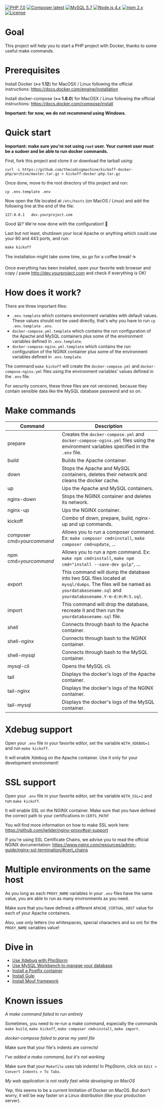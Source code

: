 [![PHP 7.0](https://img.shields.io/badge/PHP-7.0-green.svg)](apache/Dockerfile#L1)
[![Composer latest](https://img.shields.io/badge/Composer-latest-green.svg)](apache/Dockerfile#L32)
[![MySQL 5.7](https://img.shields.io/badge/MySQL-5.7-green.svg)](docker-compose.yml.template#L23)
[![Node.js 4.x](https://img.shields.io/badge/Node.js-4.x-orange.svg)](apache/Dockerfile#L43)
[![npm 2.x](https://img.shields.io/badge/npm-2.x-orange.svg)](apache/Dockerfile#L43)
[![License](https://img.shields.io/badge/license-MIT-blue.svg)](LICENSE)

# Goal

This project will help you to start a PHP project with Docker, thanks to some useful make commands.

# Prerequisites

Install Docker (**>= 1.12**) for MacOSX / Linux following the official instructions: https://docs.docker.com/engine/installation

Install docker-compose (**>= 1.8.0**) for MacOSX / Linux following the official instructions: https://docs.docker.com/compose/install

**Important: for now, we do not recommend using Windows.**

# Quick start

**Important: make sure you're not using `root` user. Your current user must be a sudoer and be able to run docker commands.**

First, fork this project and clone it or download the tarball using:

```
curl -L https://github.com/thecodingmachine/kickoff-docker-php/archive/master.tar.gz > kickoff-docker-php.tar.gz
```

Once done, move to the root directory of this project and run:

```
cp .env.template .env
```

Now open the file located at `/etc/hosts` (on MacOS / Linux) and add the following line at the end of the file:

```
127.0.0.1   dev.yourproject.com
```
 
Good :smiley:? We're now done with the configuration! :metal:

Last but not least, shutdown your local Apache or anything which could use your 80 and 443 ports, and run:

```
make kickoff
```

The installation might take some time, so go for a coffee break! :coffee: 

Once everything has been installed, open your favorite web browser and copy / paste http://dev.yourproject.com and check if everything is OK!

# How does it work?

There are three important files:

* `.env.template` which contains environment variables with default values. These values should not be used directly, that's why you have to run `cp .env.template .env`.
* `docker-compose.yml.template` which contains the run configuration of the Apache and MySQL containers plus some of the environment variables defined in `.env.template`.
* `docker-compose-nginx.yml.template` which contains the run configuration of the NGINX container plus some of the environment variables defined in `.env.template`.

The command `make kickoff` will create the `docker-compose.yml` and `docker-compose-nginx.yml` files using the environment variables' values defined in the `.env` file.

For security concern, these three files are not versioned, because they contain sensible data like the MySQL database password and so on.

# Make commands

| Command                         | Description                                                                                                                                                                                        |
| ------------------------------- | -------------------------------------------------------------------------------------------------------------------------------------------------------------------------------------------------- |
| prepare                         | Creates the `docker-compose.yml` and `docker-compose-nginx.yml` files using the environment variables specified in the `.env` file.                                                                |
| build                           | Builds the Apache container.                                                                                                                                                                       |
| down                            | Stops the Apache and MySQL containers, deletes their network and cleans the docker cache.                                                                                                          |
| up                              | Ups the Apache and MySQL containers.                                                                                                                                                               |
| nginx-down                      | Stops the NGINX container and deletes its network.                                                                                                                                                 |
| nginx-up                        | Ups the NGINX container.                                                                                                                                                                           |
| kickoff                         | Combo of down, prepare, build, nginx-up and up commands.                                                                                                                                           |
| composer cmd=*yourcommand*      | Allows you to run a composer command. Ex: `make composer cmd=install`, `make composer cmd=update`, ...                                                                                             |
| npm cmd=*yourcommand*           | Allows you to run a npm command. Ex: `make npm cmd=install`, `make npm cmd="install --save-dev gulp"`, ...                                                                                         |
| export                          | This command will dump the database into two SQL files located at `mysql/dumps`. The files will be named as `yourdatabasename.sql` and `yourdatabasename.Y-m-d:H:M:S.sql`.                         |
| import                          | This command will drop the database, recreate it and then run the `yourdatabasename.sql` file.                                                                                                     |
| shell                           | Connects through bash to the Apache container.                                                                                                                                                     |
| shell-nginx                     | Connects through bash to the NGINX container.                                                                                                                                                      |
| shell-mysql                     | Connects through bash to the MySQL container.                                                                                                                                                      |
| mysql-cli                       | Opens the MySQL cli.                                                                                                                                                                               |
| tail                            | Displays the docker's logs of the Apache container.                                                                                                                                                |
| tail-nginx                      | Displays the docker's logs of the NGINX container.                                                                                                                                                 |
| tail-mysql                      | Displays the docker's logs of the MySQL container.                                                                                                                                                 |

# Xdebug support

Open your `.env` file in your favorite editor, set the variable `WITH_XDEBUG=1` and run `make kickoff`. 

It will enable Xdebug on the Apache container. Use it only for your development environment!

# SSL support

Open your `.env` file in your favorite editor, set the variable `WITH_SSL=1` and run `make kickoff`. 

It will enable SSL on the NGINX container. Make sure that you have defined the correct path to your certifications in `CERTS_PATH`!

You will find more information on how to make SSL work here: https://github.com/jwilder/nginx-proxy#ssl-support

If you're using SSL Certificate Chains, we advise you to read the official NGINX documentation: https://www.nginx.com/resources/admin-guide/nginx-ssl-termination/#cert_chains

# Multiple environments on the same host

As you long as each `PROXY_NAME` variables in your `.env` files have the same value, you are able to run as many environments as you need. 

Make sure that you have defined a different `APACHE_VIRTUAL_HOST` value for each of your Apache containers.

Also, use only letters (no whitespaces, special characters and so on) for the `PROXY_NAME` variables value!

# Dive in

* [Use Xdebug with PhpStorm](docs/xdebug.md)
* [Use MySQL Workbench to manage your database](docs/mysql_workbench.md)
* [Install a Postfix container](docs/postfix.md)
* [Install Gulp](docs/gulp.md)
* [Install Mouf framework](docs/mouf_framework.md) 

# Known issues

*A make command failed to run entirely*

Sometimes, you need to re-run a make command, especially the commands `make build`, `make kickoff`, `make composer cmd=install`, `make import`.

*docker-compose failed to parse my yaml file*

Make sure that your file's indents are corrects!

*I've added a make command, but it's not working*

Make sure that your `Makefile` uses tab indents! In PhpStorm, click on `Edit > Convert Indents > To Tabs`.

*My web application is not really fast while developing on MacOS*

Yep, this seems to be a current limitation of Docker on MacOS. But don't worry, it will be way faster on a Linux distribution (like your production server).